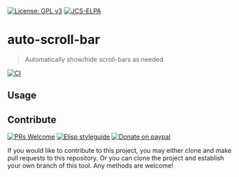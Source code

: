 [![License: GPL v3](https://img.shields.io/badge/License-GPL%20v3-blue.svg)](https://www.gnu.org/licenses/gpl-3.0)
[![JCS-ELPA](https://raw.githubusercontent.com/jcs-emacs/jcs-elpa/master/badges/v/auto-scroll-bar.svg)](https://jcs-emacs.github.io/jcs-elpa/#/auto-scroll-bar)

# auto-scroll-bar
> Automatically show/hide scroll-bars as needed

[![CI](https://github.com/jcs-elpa/auto-scroll-bar/actions/workflows/test.yml/badge.svg)](https://github.com/jcs-elpa/auto-scroll-bar/actions/workflows/test.yml)

##  Usage

## Contribute

[![PRs Welcome](https://img.shields.io/badge/PRs-welcome-brightgreen.svg)](http://makeapullrequest.com)
[![Elisp styleguide](https://img.shields.io/badge/elisp-style%20guide-purple)](https://github.com/bbatsov/emacs-lisp-style-guide)
[![Donate on paypal](https://img.shields.io/badge/paypal-donate-1?logo=paypal&color=blue)](https://www.paypal.me/jcs090218)

If you would like to contribute to this project, you may either
clone and make pull requests to this repository. Or you can
clone the project and establish your own branch of this tool.
Any methods are welcome!
